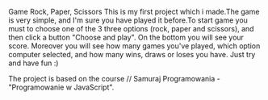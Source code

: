Game Rock, Paper, Scissors This is my first project which i made.The game is very simple, and I'm sure you have played it before.To start 
game you must to choose one of the 3 three options (rock, paper and scissors), and then click a button "Choose and play". 
On the bottom you will see your score. Moreover you will see how many games you've played, which option computer selected, 
and how many wins, draws or loses you have. Just try and have fun :)




The project is based on the course // Samuraj Programowania -"Programowanie w JavaScript".
